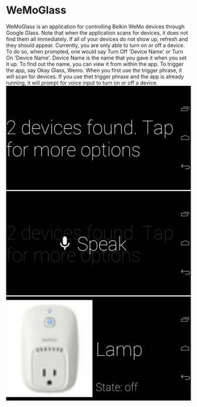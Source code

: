 WeMoGlass
=========
WeMoGlass is an application for controlling Belkin WeMo devices through Google Glass.
Note that when the application scans for devices, it does not find them all immediately. If all of your devices do not show up, refresh and they should appear. 
Currently, you are only able to turn on or off a device. To do so, when prompted, one would say Turn Off 'Device Name' or Turn On 'Device Name'. Device Name is the name that you gave it when you set it up. To find out the name, you can view it from within the app. 
To trigger the app, say Okay Glass, Wemo. 
When you first use the trigger phrase, it will scan for devices. If you use thet trigger phrase and the app is already running, it will prompt for voice input to turn on or off a device.
![Screen Shot1](https://github.com/Kennyc1012/WeMoGlass/raw/master/ScreenShots/ss1.png)
![Screen Shot2](https://github.com/Kennyc1012/WeMoGlass/raw/master/ScreenShots/ss2.png)
![Screen Shot3](https://github.com/Kennyc1012/WeMoGlass/raw/master/ScreenShots/ss3.png)

